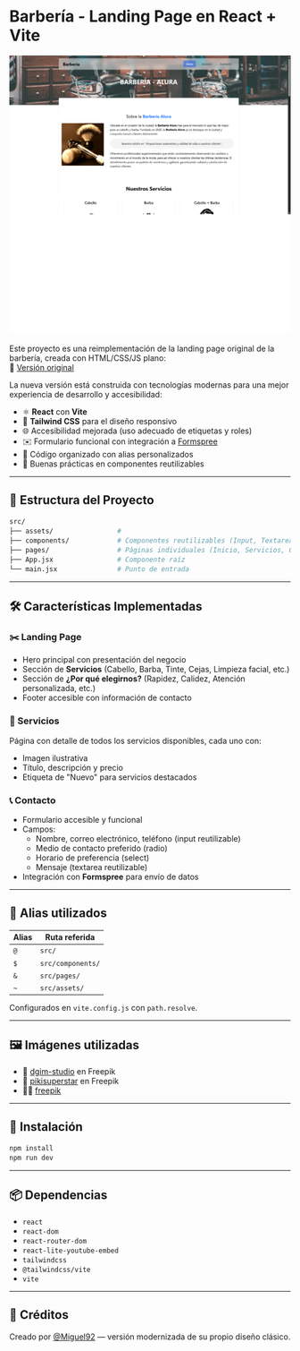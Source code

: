 # Barbería - Landing Page en React + Vite

![Vista previa del proyecto](screenshot.png)

Este proyecto es una reimplementación de la landing page original de la barbería, creada con HTML/CSS/JS plano:  
🔗 [Versión original](https://proyectos-random-x.github.io/barberia/)

La nueva versión está construida con tecnologías modernas para una mejor experiencia de desarrollo y accesibilidad:

- ⚛️ **React** con **Vite**
- 💨 **Tailwind CSS** para el diseño responsivo
- 🌐 Accesibilidad mejorada (uso adecuado de etiquetas y roles)
- ✉️ Formulario funcional con integración a [Formspree](https://formspree.io)
- 🧠 Código organizado con alias personalizados
- 🎯 Buenas prácticas en componentes reutilizables

---

## 🧩 Estructura del Proyecto

```bash
src/
├── assets/                # 
├── components/            # Componentes reutilizables (Input, Textarea, etc.)
├── pages/                 # Páginas individuales (Inicio, Servicios, Contacto)
├── App.jsx                # Componente raíz
└── main.jsx               # Punto de entrada
```

---

## 🛠️ Características Implementadas

### ✂️ Landing Page

- Hero principal con presentación del negocio
- Sección de **Servicios** (Cabello, Barba, Tinte, Cejas, Limpieza facial, etc.)
- Sección de **¿Por qué elegirnos?** (Rapidez, Calidez, Atención personalizada, etc.)
- Footer accesible con información de contacto

### 🧾 Servicios

Página con detalle de todos los servicios disponibles, cada uno con:

- Imagen ilustrativa
- Título, descripción y precio
- Etiqueta de "Nuevo" para servicios destacados

### 📞 Contacto

- Formulario accesible y funcional
- Campos:
  - Nombre, correo electrónico, teléfono (input reutilizable)
  - Medio de contacto preferido (radio)
  - Horario de preferencia (select)
  - Mensaje (textarea reutilizable)
- Integración con **Formspree** para envío de datos

---

## 🧠 Alias utilizados

| Alias | Ruta referida       |
|-------|---------------------|
| `@`   | `src/`              |
| `$`   | `src/components/`   |
| `&`   | `src/pages/`        |
| `~`   | `src/assets/`       |

Configurados en `vite.config.js` con `path.resolve`.

---

## 🖼️ Imágenes utilizadas

- 🎨 [dgim-studio](https://www.freepik.es/vector-gratis/plantilla-colorida-maquinilla-afeitar-recta-vintage_8136766.htm) en Freepik
- 🧴 [pikisuperstar](https://www.freepik.es/vector-gratis/pasos-rutina-cuidado-piel-hombres_9469448.htm) en Freepik
- 💇‍♂️ [freepik](https://www.freepik.es/vector-gratis/estilo-pelo-hombre_816107.htm)

---

## 🚀 Instalación

```bash
npm install
npm run dev
```

---

## 📦 Dependencias

- `react`
- `react-dom`
- `react-router-dom`
- `react-lite-youtube-embed`
- `tailwindcss`
- `@tailwindcss/vite`
- `vite`

---

## 💈 Créditos

Creado por [@Miguel92](https://github.com/proyectos-random-x) — versión modernizada de su propio diseño clásico.
